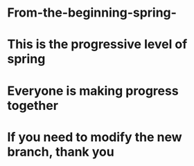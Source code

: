 # From-the-beginning-spring-
# This is the progressive level of spring
# Everyone is making progress together
# If you need to modify the new branch, thank you